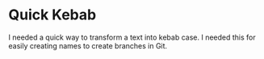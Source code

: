 # Quick Kebab

I needed a quick way to transform a text into kebab case. I needed this for easily creating names to create branches in Git.